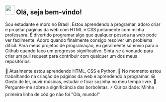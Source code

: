 <h2> <img src="https://emojis.slackmojis.com/emojis/images/1588315024/8823/hyperkitty.gif?1588315024" width="30" /> Olá, seja bem-vindo! </h2>

Sou estudante e moro no Brasil. Estou aprendendo a programar, adoro criar e projetar páginas da web com HTML e CSS juntamente com minha professora. É divertido programar algo que qualquer pessoa na web pode ver facilmente. Adoro quando finalmente consigo resolver um problema difícil.
Para meus projetos de programação, eu geralmente só envio para o Github quando faço um progresso significativo. Sinta-se à vontade para criar um pull request para contribuir com qualquer um dos meus repositórios.

🌱 Atualmente estou aprendendo HTML, CSS e Python. 🔭 No momento estou trabalhando na criação de páginas da web e aprendendo a programar. 😀 Gosto de ler, ouvir músicas, estudar e ficar sozinha no meu tempo livre. 💬 Pergunte-me sobre a significância das borboletas. ⚡ Curiosidade: Minha primeira linha de código não foi "Olá, mundo!"
